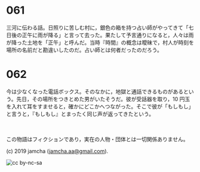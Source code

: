 

# 061

三河に伝わる話。日照りに苦しむ村に，銀色の箱を持つ占い師がやってきて「七日後の正午に雨が降る」と言って去った。果たして予言通りになると，人々は雨が降った土地を「正午」と呼んだ。当時『時間』の概念は曖昧で，村人が時刻を場所の名前だと勘違いしたのだ。占い師とは何者だったのだろう。  


# 062

今は少なくなった電話ボックス。そのなかに，地獄と通話できるものがあるという。先日，その場所をつきとめた男がいたそうだ。彼が受話器を取り，10 円玉を入れて耳をすませると，確かにどこかへつながった。そこで彼が「もしもし」と言うと，『もしもし』とまったく同じ声が返ってきたという。  

<br>  
<br>  
この物語はフィクションであり，実在の人物・団体とは一切関係ありません。  

(c) 2019 jamcha (jamcha.aa@gmail.com).  

![cc by-nc-sa](https://i.creativecommons.org/l/by-nc-sa/4.0/88x31.png)  

